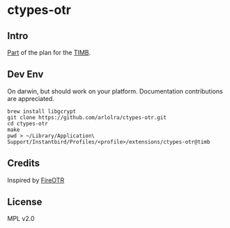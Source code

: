 ctypes-otr
==========

Intro
-----

[Part][1] of the plan for the [TIMB][2].

[1]: https://trac.torproject.org/projects/tor/ticket/10210
[2]: https://trac.torproject.org/projects/tor/wiki/org/sponsors/SponsorO/TIMB

Dev Env
-------

On darwin, but should work on your platform. Documentation contributions
are appreciated.

```
brew install libgcrypt
git clone https://github.com/arlolra/ctypes-otr.git
cd ctypes-otr
make
pwd > ~/Library/Application\ Support/Instantbird/Profiles/<profile>/extensions/ctypes-otr@timb
```

Credits
-------

Inspired by [FireOTR](https://gitorious.org/fireotr)

License
-------

MPL v2.0